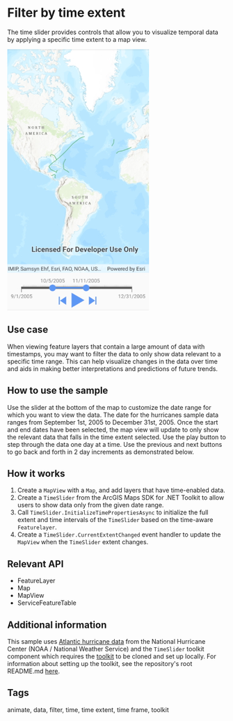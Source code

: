 # Filter by time extent

The time slider provides controls that allow you to visualize temporal data by applying a specific time extent to a map view.

![Filter by time extent](filterbytimeextent.jpg)

## Use case

When viewing feature layers that contain a large amount of data with timestamps, you may want to filter the data to only show data relevant to a specific time range. This can help visualize changes in the data over time and aids in making better interpretations and predictions of future trends.

## How to use the sample

Use the slider at the bottom of the map to customize the date range for which you want to view the data. The date for the hurricanes sample data ranges from September 1st, 2005 to December 31st, 2005. Once the start and end dates have been selected, the map view will update to only show the relevant data that falls in the time extent selected. Use the play button to step through the data one day at a time. Use the previous and next buttons to go back and forth in 2 day increments as demonstrated below.

## How it works

1. Create a `MapView` with a `Map`, and add layers that have time-enabled data.
2. Create a `TimeSlider` from the ArcGIS Maps SDK for .NET Toolkit to allow users to show data only from the given date range. 
3. Call `TimeSlider.InitializeTimePropertiesAsync` to initialize the full extent and time intervals of the `TimeSlider` based on the time-aware `Featurelayer`.
4. Create a `TimeSlider.CurrentExtentChanged` event handler to update the `MapView` when the `TimeSlider` extent changes.

## Relevant API

* FeatureLayer
* Map
* MapView
* ServiceFeatureTable

## Additional information

This sample uses [Atlantic hurricane data](https://www.arcgis.com/home/item.html?id=49925d814d7e40fb8fa64864ef62d55e) from the National Hurricane Center (NOAA / National Weather Service) and the `TimeSlider` toolkit component which requires the [toolkit](https://github.com/Esri/arcgis-toolkit-dotnet) to be cloned and set up locally. For information about setting up the toolkit, see the repository's root README.md [here](https://github.com/Esri/arcgis-toolkit-dotnet/blob/main/README.md).

## Tags

animate, data, filter, time, time extent, time frame, toolkit